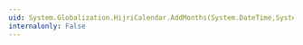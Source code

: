 ```yaml
---
uid: System.Globalization.HijriCalendar.AddMonths(System.DateTime,System.Int32)
internalonly: False
---
```

